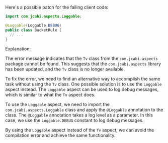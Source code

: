 Here's a possible patch for the failing client code:

```java
import com.jcabi.aspects.Loggable;

@Loggable(Loggable.DEBUG)
public class BucketRule {
  // ...
}
```

Explanation:

The error message indicates that the `Tv` class from the `com.jcabi.aspects` package cannot be found. This suggests that the `com.jcabi.aspects` library has been updated, and the `Tv` class is no longer available.

To fix the error, we need to find an alternative way to accomplish the same task without using the `Tv` class. One possible solution is to use the `Loggable` aspect instead. The `Loggable` aspect can be used to log debug messages, which is similar to what the `Tv` aspect does.

To use the `Loggable` aspect, we need to import the `com.jcabi.aspects.Loggable` class and apply the `@Loggable` annotation to the class. The `@Loggable` annotation takes a log level as a parameter. In this case, we use the `Loggable.DEBUG` constant to log debug messages.

By using the `Loggable` aspect instead of the `Tv` aspect, we can avoid the compilation error and achieve the same functionality.